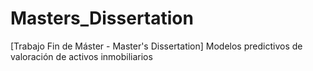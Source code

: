 # Masters_Dissertation
[Trabajo Fin de Máster - Master's Dissertation] Modelos predictivos de valoración de activos inmobiliarios
